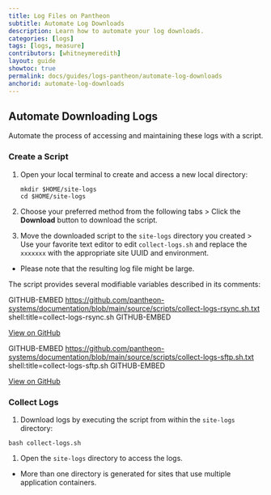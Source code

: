 ```yaml
---
title: Log Files on Pantheon
subtitle: Automate Log Downloads
description: Learn how to automate your log downloads.
categories: [logs]
tags: [logs, measure]
contributors: [whitneymeredith]
layout: guide
showtoc: true
permalink: docs/guides/logs-pantheon/automate-log-downloads
anchorid: automate-log-downloads
---
```


## Automate Downloading Logs

Automate the process of accessing and maintaining these logs with a script.

### Create a Script

1. Open your local terminal to create and access a new local directory:

    ```bash{promptUser: user}
    mkdir $HOME/site-logs
    cd $HOME/site-logs
    ```

1. Choose your preferred method from the following tabs > Click the **Download** button to download the script. 

1. Move the downloaded script to the `site-logs` directory you created > Use your favorite text editor to edit `collect-logs.sh` and replace the `xxxxxxx` with the appropriate site UUID and environment.

  - Please note that the resulting log file might be large.

The script provides several modifiable variables described in its comments:

  <TabList>

  <Tab title="Rsync version" id="rsync-ver" active={true}>

  <Download file="collect-logs-rsync.sh" />

  GITHUB-EMBED https://github.com/pantheon-systems/documentation/blob/main/source/scripts/collect-logs-rsync.sh.txt shell:title=collect-logs-rsync.sh GITHUB-EMBED

  [View on GitHub](https://github.com/pantheon-systems/documentation/blob/main/source/scripts/collect-logs-rsync.sh.txt)

  </Tab>

  <Tab title="SFTP version" id="sftp-ver">
  
  <Download file="collect-logs-sftp.sh" />

  GITHUB-EMBED https://github.com/pantheon-systems/documentation/blob/main/source/scripts/collect-logs-sftp.sh.txt shell:title=collect-logs-sftp.sh GITHUB-EMBED

  [View on GitHub](https://github.com/pantheon-systems/documentation/blob/main/source/scripts/collect-logs-sftp.sh.txt)

  </Tab>

  </TabList>

### Collect Logs

1. Download logs by executing the script from within the `site-logs` directory:

  ```bash{promptUser:user}
  bash collect-logs.sh
  ```

1. Open the `site-logs` directory to access the logs.
  
  - More than one directory is generated for sites that use multiple application containers.
